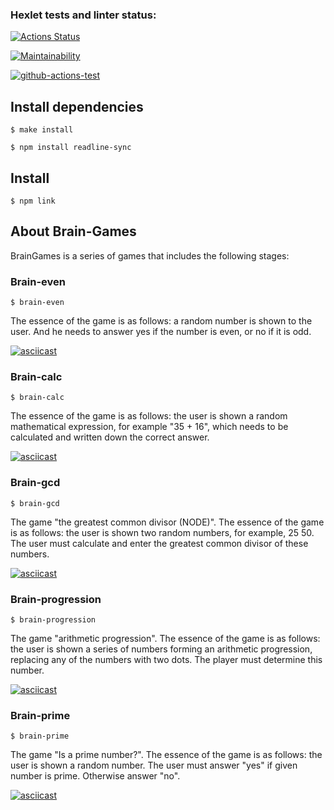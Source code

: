 ### Hexlet tests and linter status:

[![Actions Status](https://github.com/aRumakin/frontend-project-lvl1/workflows/hexlet-check/badge.svg)](https://github.com/aRumakin/frontend-project-lvl1/actions)

[![Maintainability](https://api.codeclimate.com/v1/badges/7adf18d8bfa59547fcbd/maintainability)](https://codeclimate.com/github/aRumakin/frontend-project-lvl1/maintainability)

[![github-actions-test](https://github.com/aRumakin/frontend-project-lvl1/actions/workflows/github-linter-test.yml/badge.svg?branch=main&event=push)](https://github.com/aRumakin/frontend-project-lvl1/actions/workflows/github-linter-test.yml)

## Install dependencies 

```
$ make install
```

```
$ npm install readline-sync
```


## Install

```
$ npm link
```


## About Brain-Games

BrainGames is a series of games that includes the following stages:
 
### Brain-even
```
$ brain-even
```

The essence of the game is as follows: a random number is shown to the user. And he needs to answer yes if the number is even, or no if it is odd.

[![asciicast](https://asciinema.org/a/SErPRCtGM5tUNLvCRKg9Q9qOR.svg)](https://asciinema.org/a/SErPRCtGM5tUNLvCRKg9Q9qOR)

### Brain-calc
```
$ brain-calc
```

The essence of the game is as follows: the user is shown a random mathematical expression, for example "35 + 16", which needs to be calculated and written down the correct answer.

[![asciicast](https://asciinema.org/a/yYFCyb03goNOJPmSD15fv2hiw.svg)](https://asciinema.org/a/yYFCyb03goNOJPmSD15fv2hiw)

### Brain-gcd
```
$ brain-gcd
```

The game "the greatest common divisor (NODE)". The essence of the game is as follows: the user is shown two random numbers, for example, 25 50. The user must calculate and enter the greatest common divisor of these numbers.

[![asciicast](https://asciinema.org/a/J6LcpIY23aexMtjOOkiStZQwx.svg)](https://asciinema.org/a/J6LcpIY23aexMtjOOkiStZQwx)

### Brain-progression
```
$ brain-progression
```

The game "arithmetic progression". The essence of the game is as follows: the user is shown a series of numbers forming an arithmetic progression, replacing any of the numbers with two dots. The player must determine this number.

[![asciicast](https://asciinema.org/a/Gs6UPuEo78ZnhNgHwdOHMXO4h.svg)](https://asciinema.org/a/Gs6UPuEo78ZnhNgHwdOHMXO4h)

### Brain-prime
```
$ brain-prime
```

The game "Is a prime number?". The essence of the game is as follows: the user is shown a random number.
The user must answer "yes" if given number is prime. Otherwise answer "no".

[![asciicast](https://asciinema.org/a/XoWObqOJomX6dskyR3Sh5LVkW.svg)](https://asciinema.org/a/XoWObqOJomX6dskyR3Sh5LVkW)
